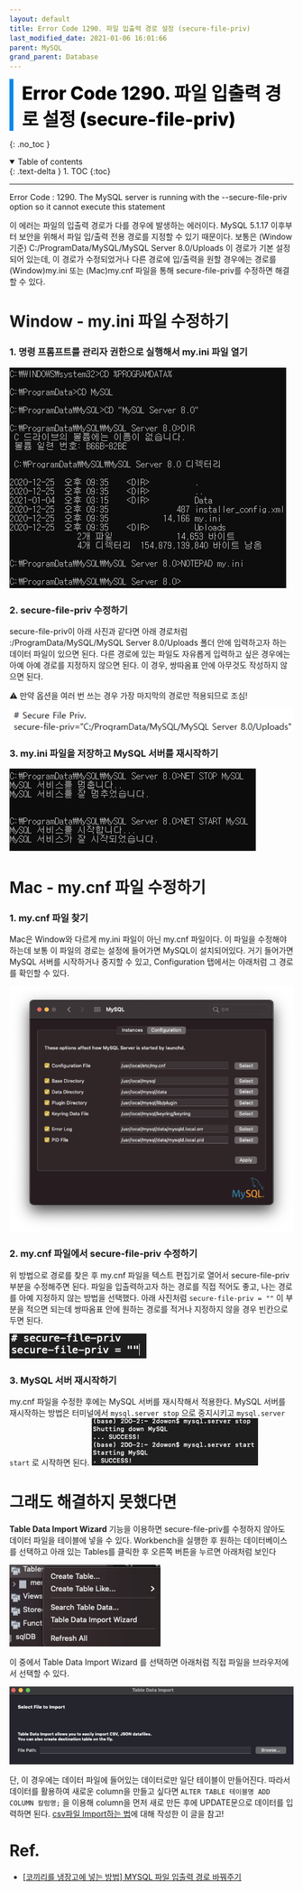 ```yaml
---
layout: default
title: Error Code 1290. 파일 입출력 경로 설정 (secure-file-priv)
last_modified_date: 2021-01-06 16:01:66
parent: MySQL
grand_parent: Database
---
```


<div style="font-size:32px; font-weight: 800; border-left: 7px solid #0687f0; padding-left:15px !important; color:#000000; margin-bottom:15px;">Error Code 1290. 파일 입출력 경로 설정 (secure-file-priv)</div>

{: .no_toc }

<details open markdown="block">
  <summary>
    Table of contents
  </summary>
  {: .text-delta }
1. TOC
{:toc}
</details>

---

Error Code : 1290. The MySQL server is running with the --secure-file-priv option so it cannot execute this statement

이 에러는 파일의 입출력 경로가 다를 경우에 발생하는 에러이다. MySQL 5.1.17 이후부터 보안을 위해서 파일 입/출력 전용 경로를 지정할 수 있기 때문이다. 보통은 (Window 기준) C:/ProgramData/MySQL/MySQL Server 8.0/Uploads 이 경로가 기본 설정되어 있는데, 이 경로가 수정되었거나 다른 경로에 입/출력을 원할 경우에는 경로를 (Window)my.ini 또는 (Mac)my.cnf 파일을 통해 secure-file-priv를 수정하면 해결할 수 있다.

# Window - my.ini 파일 수정하기

### 1. 명령 프롬프트를 관리자 권한으로 실행해서 my.ini 파일 열기

![csv2](/assets/images/database/csv2.png)

### 2. secure-file-priv 수정하기

secure-file-priv이 아래 사진과 같다면 아래 경로처럼 :/ProgramData/MySQL/MySQL Server 8.0/Uploads 폴더 안에 입력하고자 하는 데이터 파일이 있으면 된다. 다른 경로에 있는 파일도 자유롭게 입력하고 싶은 경우에는 아예 아예 경로를 지정하지 않으면 된다. 이 경우, 쌍따옴표 안에 아무것도 작성하지 않으면 된다.

⚠️ 만약 옵션을 여러 번 쓰는 경우 가장 마지막의 경로만 적용되므로 조심!

![csv3](/assets/images/database/csv3.png)

### 3. my.ini 파일을 저장하고 MySQL 서버를 재시작하기

![csv4](/assets/images/database/csv4.png)

# Mac - my.cnf 파일 수정하기

### 1. my.cnf 파일 찾기

Mac은 Window와 다르게 my.ini 파일이 아닌 my.cnf 파일이다. 이 파일을 수정해야 하는데 보통 이 파일의 경로는 설정에 들어가면 MySQL이 설치되어있다. 거기 들어가면 MySQL 서버를 시작하거나 중지할 수 있고, Configuration 탭에서는 아래처럼 그 경로를 확인할 수 있다.

![error1290_1](/assets/images/database/error1290_1.png)

### 2. my.cnf 파일에서 secure-file-priv 수정하기

위 방법으로 경로를 찾은 후 my.cnf 파일을 텍스트 편집기로 열어서 secure-file-priv 부분을 수정해주면 된다. 파일을 입출력하고자 하는 경로를 직접 적어도 좋고, 나는 경로를 아예 지정하지 않는 방법을 선택했다. 아래 사진처럼 `secure-file-priv = ""` 이 부분을 적으면 되는데 쌍따옴표 안에 원하는 경로를 적거나 지정하지 않을 경우 빈칸으로 두면 된다.

![error1290_2](/assets/images/database/error1290_2.png)

### 3. MySQL 서버 재시작하기

my.cnf 파일을 수정한 후에는 MySQL 서버를 재시작해서 적용한다. MySQL 서버를 재시작하는 방법은 터미널에서 `mysql.server stop` 으로 중지시키고 `mysql.server start` 로 시작하면 된다.
![error1290_3](/assets/images/database/error1290_3.png)

# 그래도 해결하지 못했다면

**Table Data Import Wizard** 기능을 이용하면 secure-file-priv를 수정하지 않아도 데이터 파일을 테이블에 넣을 수 있다. Workbench을 실행한 후 원하는 데이터베이스를 선택하고 아래 있는 Tables를 클릭한 후 오른쪽 버튼을 누르면 아래처럼 보인다

![error1290_4](/assets/images/database/error1290_4.png)

이 중에서 Table Data Import Wizard 를 선택하면 아래처럼 직접 파일을 브라우저에서 선택할 수 있다.

![error1290_5](/assets/images/database/error1290_5.png)

단, 이 경우에는 데이터 파일에 들어있는 데이터로만 일단 테이블이 만들어진다. 따라서 데이터를 활용하여 새로운 column을 만들고 싶다면 `ALTER TABLE 테이블명 ADD COLUMN 칼럼명;` 을 이용해 column을 먼저 새로 만든 후에 UPDATE문으로 데이터를 입력하면 된다. [csv파일 Import하는 법](https://2dowon.netlify.app/database/mysql---import-csv-file-to-table/)에 대해 작성한 이 글을 참고!

# Ref.

- [[코끼리를 냉장고에 넣는 방법] MYSQL 파일 입출력 경로 바꿔주기](https://dololak.tistory.com/252)
